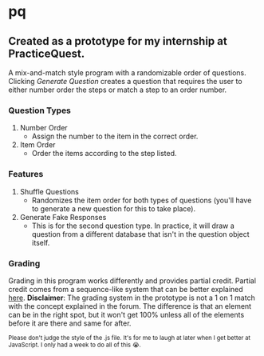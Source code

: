 # pq

## Created as a prototype for my internship at PracticeQuest.
A mix-and-match style program with a randomizable order of questions. Clicking _Generate Question_ creates a question that requires the user to either number order the steps or match a step to an order number. 

### Question Types
1. Number Order
   - Assign the number to the item in the correct order.
2. Item Order
   - Order the items according to the step listed.

### Features
1. Shuffle Questions
   - Randomizes the item order for both types of questions (you'll have to generate a new question for this to take place).
2. Generate Fake Responses
   - This is for the second question type. In practice, it will draw a question from a different database that isn't in the question object itself.

### Grading
Grading in this program works differently and provides partial credit. Partial credit comes from a sequence-like system that can be better explained [here](https://moodle.org/mod/forum/discuss.php?d=378830).
**Disclaimer**: The grading system in the prototype is not a 1 on 1 match with the concept explained in the forum. The difference is that an element can be in the right spot, but it won't get 100% unless all of the elements before it are there and same for after.


<sub> Please don't judge the style of the .js file. It's for me to laugh at later when I get better at JavaScript. I only had a week to do all of this 😭. </sub>
